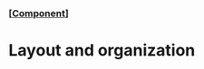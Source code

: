 ### [[Component](./human-interface-guidelines-markdown/component.md)]  
  
# **Layout and organization**  

